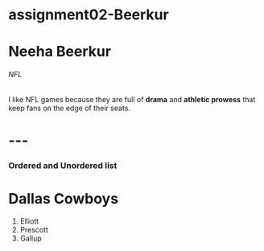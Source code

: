 # assignment02-Beerkur
# Neeha Beerkur #
###### NFL ######
 I like NFL games because they are full of **drama** and **athletic prowess** that keep fans on the edge of their seats. 

 # --- #
 
### Ordered and Unordered list
 # Dallas Cowboys #
 1. Elliott
 2. Prescott
 3. Gallup
 